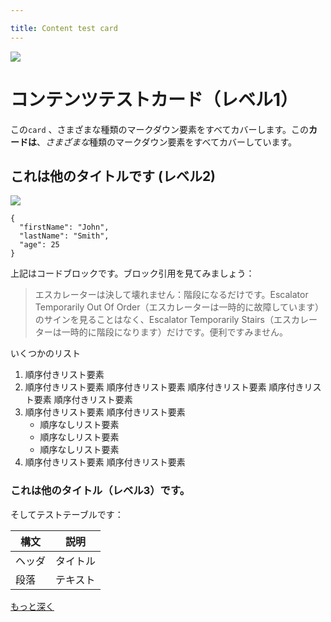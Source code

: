 ```yaml
---

title: Content test card
---
```

![](/img/how-it-works/canisters.webp)

# コンテンツテストカード（レベル1）

この`card` 、さまざまな種類のマークダウン要素をすべてカバーします。この**カードは**、*さまざまな*種類のマークダウン要素をすべてカバーしています。

## これは他のタイトルです (レベル2)

![](/img/how-it-works/consensus.webp)

    {
      "firstName": "John",
      "lastName": "Smith",
      "age": 25
    }

上記はコードブロックです。ブロック引用を見てみましょう：

> エスカレーターは決して壊れません：階段になるだけです。Escalator Temporarily Out Of Order（エスカレーターは一時的に故障しています）のサインを見ることはなく、Escalator Temporarily Stairs（エスカレーターは一時的に階段になります）だけです。便利ですみません。

いくつかのリスト

1.  順序付きリスト要素
2.  順序付きリスト要素 順序付きリスト要素 順序付きリスト要素 順序付きリスト要素 順序付きリスト要素
3.  順序付きリスト要素 順序付きリスト要素
    - 順序なしリスト要素
    - 順序なしリスト要素
    - 順序なしリスト要素
4.  順序付きリスト要素 順序付きリスト要素

### これは他のタイトル（レベル3）です。

そしてテストテーブルです：

| 構文 | 説明 |
| --- | --- |
| ヘッダ | タイトル |
| 段落 | テキスト |

[もっと深く](/how-it-works/test-subpage/)

<!---


![](/img/how-it-works/canisters.webp)

# Content test card (level 1)

This `card` covers all the various kinds of markdown elements. This **card** covers all the _various_ kinds of markdown elements.

## This is an other title (level 2)

![](/img/how-it-works/consensus.webp)

```
{
  "firstName": "John",
  "lastName": "Smith",
  "age": 25
}
```

The above is a code block. Let's see some block quotes:

> An escalator can never break: it can only become stairs. You should never see an Escalator Temporarily Out Of Order sign, just Escalator Temporarily Stairs. Sorry for the convenience.

Some lists:

1. ordered list element
1. ordered list element ordered list element ordered list element ordered list element ordered list element ordered list element
1. ordered list element ordered list element
   - unordered list element
   - unordered list element
   - unordered list element
1. ordered list element ordered list element

### This is an other title (level 3)

And a test table:

| Syntax    | Description |
| --------- | ----------- |
| Header    | Title       |
| Paragraph | Text        |

[Go deeper](/how-it-works/test-subpage/)

-->
